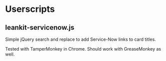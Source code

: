# Userscripts

## leankit-servicenow.js

Simple jQuery search and replace to add Service-Now links to card titles.

Tested with TamperMonkey in Chrome.  Should work with GreaseMonkey as well.
